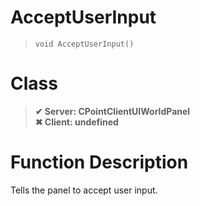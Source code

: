 # AcceptUserInput
> `void AcceptUserInput()`
# Class
> __✔ Server: CPointClientUIWorldPanel__  
> __✖ Client: undefined__  
# Function Description
Tells the panel to accept user input.
